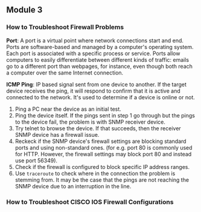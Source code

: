 ## Module 3

### How to Troubleshoot Firewall Problems

**Port**: A port is a virtual point where network connections start and end. Ports are software-based and managed by a computer's operating system. Each port is associated with a specific process or service. Ports allow computers to easily differentiate between different kinds of traffic: emails go to a different port than webpages, for instance, even though both reach a computer over the same Internet connection.

**ICMP Ping**: IP based signal sent from one device to another. If the target device receives the ping, it will respond to confirm that it is active and connected to the network. It's used to determine if a device is online or not.
1. Ping a PC near the device as an initial test.
2. Ping the device itself. If the pings sent in step 1 go through but the pings to the device fail, the problem is with SNMP receiver device.
3. Try telnet to browse the device. If that succeeds, then the receiver SNMP device has a firewall issue.
4. Reckeck if the SNMP device's firewall settings are blocking standard ports and using non-standard ones. (for e.g. port 80 is commonly used for HTTP. However, the firewall settings may block port 80 and instead use port 56349).
5. Check if the firewall is configured to block specific IP address ranges.
6. Use `traceroute` to check where in the connection the problem is stemming from. It may be the case that the pings are not reaching the SNMP device due to an interruption in the line.

### How to Troubleshoot CISCO IOS Firewall Configurations
